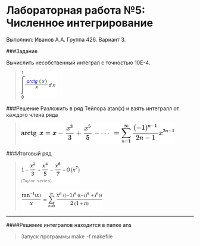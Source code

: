 # Лабораторная работа №5: Численное интегрирование

Выполнил: Иванов А.А. Группа 426. Вариант 3.

###Задание

Вычислить несобственный интеграл с точностью 10E-4.
>![text](12.jpg)

###Решение
Разложить в ряд Тейлора atan(x) и взять интегралл от каждого члена ряда 
>![text](tg.jpg)

###Итоговый ряд
>![text](tgr.jpg)
>
>![text](tgg.jpg)
>
>
>
***
####Решение интегралов находится в папке ans

>Запуск программы make -f makefile

